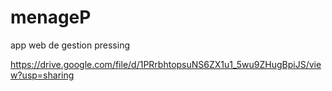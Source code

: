 # menageP
app web de gestion pressing

https://drive.google.com/file/d/1PRrbhtopsuNS6ZX1u1_5wu9ZHugBpiJS/view?usp=sharing

